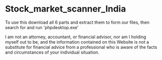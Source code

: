 # Stock_market_scanner_India

To use this download all 6 parts and extract them to form our files, then search for and run 'phpdesktop.exe' 

I am not an attorney, accountant, or financial advisor, nor am I holding myself out to be, and the information contained on this Website is not 
a substitute for financial advice from a professional who is aware of the facts and circumstances of your individual situation.
